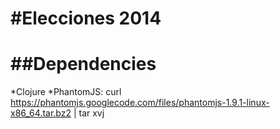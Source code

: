 #Elecciones 2014
==============

##Dependencies
==============
*Clojure
*PhantomJS:
 curl https://phantomjs.googlecode.com/files/phantomjs-1.9.1-linux-x86_64.tar.bz2 | tar xvj

 

